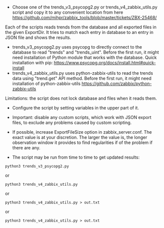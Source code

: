 - Choose one of the trends_v3_psycopg2.py or trends_v4_zabbix_utils.py script and copy it to any convenient location from here https://github.com/mihpr/zabbix_tools/blob/master/tickets/ZBX-25468/

Each of the scripts reads trends from the database and all exported files in the given ExportDir. It tries to match each entry in database to an entry in JSON file and shows the results.

  - trends_v3_psycopg2.py uses psycopg to directly connect to the database to read "trends" and "trends_uint". Before the first run, it might need installation of Python module that works with the database. Quick installation with pip: https://www.psycopg.org/docs/install.html#quick-install
  - trends_v4_zabbix_utils.py uses python-zabbix-utils to read the trends data using "trend.get" API method. Before the first run, it might need installation of python-zabbix-utils https://github.com/zabbix/python-zabbix-utils

Limitations: the script does not lock database and files when it reads them.

- Configure the script by setting variables in the upper part of it.

- Important: disable any custom scripts, which work with JSON export files, to exclude any problems caused by custom scripting.

- If possible, increase ExportFileSize option in zabbix_server.conf. The exact value is at your discretion. The larger the value is, the longer observation window it provides to find regularities if of the problem if there are any.

- The script may be run from time to time to get updated results:

```
python3 trends_v3_psycopg2.py
```
or
```
python3 trends_v4_zabbix_utils.py
```
or
```
python3 trends_v4_zabbix_utils.py > out.txt
```
or
```
python3 trends_v4_zabbix_utils.py > out.txt
```
